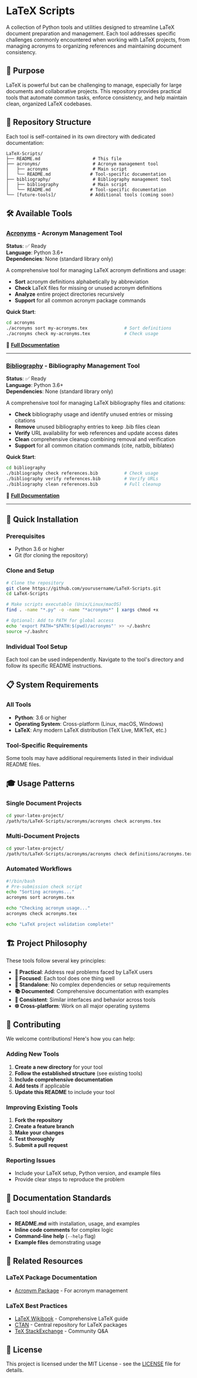# LaTeX Scripts

A collection of Python tools and utilities designed to streamline LaTeX document preparation and management. Each tool addresses specific challenges commonly encountered when working with LaTeX projects, from managing acronyms to organizing references and maintaining document consistency.

## 🎯 Purpose

LaTeX is powerful but can be challenging to manage, especially for large documents and collaborative projects. This repository provides practical tools that automate common tasks, enforce consistency, and help maintain clean, organized LaTeX codebases.

## 📁 Repository Structure

Each tool is self-contained in its own directory with dedicated documentation:

```
LaTeX-Scripts/
├── README.md                    # This file
├── acronyms/                    # Acronym management tool
│   ├── acronyms                 # Main script
│   └── README.md               # Tool-specific documentation
├── bibliography/                # Bibliography management tool
│   ├── bibliography             # Main script
│   └── README.md               # Tool-specific documentation
└── [future-tools]/             # Additional tools (coming soon)
```

## 🛠️ Available Tools

### [Acronyms](./acronyms/) - Acronym Management Tool

**Status**: ✅ Ready  
**Language**: Python 3.6+  
**Dependencies**: None (standard library only)

A comprehensive tool for managing LaTeX acronym definitions and usage:
- **Sort** acronym definitions alphabetically by abbreviation
- **Check** LaTeX files for missing or unused acronym definitions
- **Analyze** entire project directories recursively
- **Support** for all common acronym package commands

**Quick Start**:
```bash
cd acronyms
./acronyms sort my-acronyms.tex              # Sort definitions
./acronyms check my-acronyms.tex             # Check usage
```

📖 **[Full Documentation](./acronyms/README.md)**

---

### [Bibliography](./bibliography/) - Bibliography Management Tool

**Status**: ✅ Ready  
**Language**: Python 3.6+  
**Dependencies**: None (standard library only)

A comprehensive tool for managing LaTeX bibliography files and citations:
- **Check** bibliography usage and identify unused entries or missing citations
- **Remove** unused bibliography entries to keep .bib files clean
- **Verify** URL availability for web references and update access dates
- **Clean** comprehensive cleanup combining removal and verification
- **Support** for all common citation commands (cite, natbib, biblatex)

**Quick Start**:
```bash
cd bibliography
./bibliography check references.bib          # Check usage
./bibliography verify references.bib         # Verify URLs
./bibliography clean references.bib          # Full cleanup
```

📖 **[Full Documentation](./bibliography/README.md)**

---

## 🚀 Quick Installation

### Prerequisites
- Python 3.6 or higher
- Git (for cloning the repository)

### Clone and Setup
```bash
# Clone the repository
git clone https://github.com/yourusername/LaTeX-Scripts.git
cd LaTeX-Scripts

# Make scripts executable (Unix/Linux/macOS)
find . -name "*.py" -o -name "*acronyms*" | xargs chmod +x

# Optional: Add to PATH for global access
echo 'export PATH="$PATH:$(pwd)/acronyms"' >> ~/.bashrc
source ~/.bashrc
```

### Individual Tool Setup
Each tool can be used independently. Navigate to the tool's directory and follow its specific README instructions.

## 📋 System Requirements

### All Tools
- **Python**: 3.6 or higher
- **Operating System**: Cross-platform (Linux, macOS, Windows)
- **LaTeX**: Any modern LaTeX distribution (TeX Live, MiKTeX, etc.)

### Tool-Specific Requirements
Some tools may have additional requirements listed in their individual README files.

## 🎓 Usage Patterns

### Single Document Projects
```bash
cd your-latex-project/
/path/to/LaTeX-Scripts/acronyms/acronyms check acronyms.tex
```

### Multi-Document Projects
```bash
cd your-latex-project/
/path/to/LaTeX-Scripts/acronyms/acronyms check definitions/acronyms.tex --directory ./
```

### Automated Workflows
```bash
#!/bin/bash
# Pre-submission check script
echo "Sorting acronyms..."
acronyms sort acronyms.tex

echo "Checking acronym usage..."
acronyms check acronyms.tex

echo "LaTeX project validation complete!"
```

## 🏗️ Project Philosophy

These tools follow several key principles:

- **🔧 Practical**: Address real problems faced by LaTeX users
- **🎯 Focused**: Each tool does one thing well
- **🚀 Standalone**: No complex dependencies or setup requirements
- **📚 Documented**: Comprehensive documentation with examples
- **🔄 Consistent**: Similar interfaces and behavior across tools
- **🌐 Cross-platform**: Work on all major operating systems

## 🤝 Contributing

We welcome contributions! Here's how you can help:

### Adding New Tools
1. **Create a new directory** for your tool
2. **Follow the established structure** (see existing tools)
3. **Include comprehensive documentation**
4. **Add tests** if applicable
5. **Update this README** to include your tool

### Improving Existing Tools
1. **Fork the repository**
2. **Create a feature branch**
3. **Make your changes**
4. **Test thoroughly**
5. **Submit a pull request**

### Reporting Issues
- Include your LaTeX setup, Python version, and example files
- Provide clear steps to reproduce the problem

## 📝 Documentation Standards

Each tool should include:
- **README.md** with installation, usage, and examples
- **Inline code comments** for complex logic
- **Command-line help** (`--help` flag)
- **Example files** demonstrating usage

## 🔗 Related Resources

### LaTeX Package Documentation
- [Acronym Package](https://ctan.org/pkg/acronym) - For acronym management

### LaTeX Best Practices
- [LaTeX Wikibook](https://en.wikibooks.org/wiki/LaTeX) - Comprehensive LaTeX guide
- [CTAN](https://ctan.org/) - Central repository for LaTeX packages
- [TeX StackExchange](https://tex.stackexchange.com/) - Community Q&A

## 📄 License

This project is licensed under the MIT License - see the [LICENSE](LICENSE) file for details.

